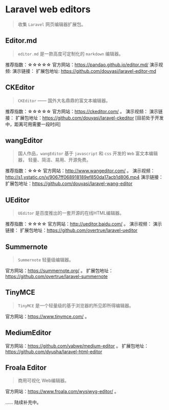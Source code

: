 # Laravel web editors

>   收集 `Laravel` 网页编辑器扩展包。

## Editor.md

> `editor.md` 是一款高度可定制化的 `markdown` 编辑器。

推荐指数：☆☆☆☆☆
官方网站：https://pandao.github.io/editor.md/ 
演示视频: 
演示链接：
扩展包地址: https://github.com/douyasi/laravel-editor-md

## CKEditor

>   `CKEditor` —— 国外大名鼎鼎的富文本编辑器。

推荐指数：☆☆☆☆☆
官方网站：https://ckeditor.com/ 。
演示视频：
演示链接：
扩展包地址：https://github.com/douyasi/laravel-ckeditor [目前处于开发中，距离可用需要一段时间]

## wangEditor

>   国人作品，`wangEditor` 基于 `javascript` 和 `css` 开发的 `Web` 富文本编辑器， 轻量、简洁、易用、开源免费。

推荐指数：☆☆☆
官方网站：http://www.wangeditor.com/ 。
演示视频：http://s1.ystatic.cn/v/9067ff068918189ef850da17acb1d806.mp4
演示链接：
扩展包地址：https://github.com/douyasi/laravel-wang-editor

## UEditor

>   `UEditor` 是百度推出的一套开源的在线HTML编辑器。

推荐指数：☆☆☆☆
官方网站：http://ueditor.baidu.com/ 。
演示视频：
演示链接：
扩展包地址：https://github.com/overtrue/laravel-ueditor

## Summernote 

>   `Summernote` 轻量级编辑器。

官方网站：https://summernote.org/ 。
扩展包地址：https://github.com/overtrue/laravel-summernote

## TinyMCE

>   `TinyMCE` 是一个轻量级的基于浏览器的所见即所得编辑器。

官方网站：https://www.tinymce.com/ 。

## MediumEditor

官方网站：https://github.com/yabwe/medium-editor 。
扩展包地址：https://github.com/dyusha/laravel-html-editor

## Froala Editor

>   商用可视化 Web编辑器。

官方网站：https://www.froala.com/wysiwyg-editor/ 。

...... 陆续补充中。

